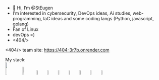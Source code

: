 - 👋 Hi, I’m @StEugen
- I’m interested in cybersecurity, DevOps ideas, Ai studies, web-programming, IaC ideas and some coding langs (Python, javascript, golang)
- Fan of Linux
- devOps =)
- <404/>
 
<404/> team site: https://404-3r7b.onrender.com

My stack: <br>
<img src='https://static.djangoproject.com/img/logos/django-logo-negative.1d528e2cb5fb.png' style='width:10%'>
<img src='https://miro.medium.com/max/438/1*0G5zu7CnXdMT9pGbYUTQLQ.png' style='width:8%'>
<img src='https://upload.wikimedia.org/wikipedia/commons/thumb/2/29/Postgresql_elephant.svg/1200px-Postgresql_elephant.svg.png' style='width:6%'>
<img src='https://images.g2crowd.com/uploads/product/image/large_detail/large_detail_f0b606abb6d19089febc9faeeba5bc05/nodejs-development-services.png' style='width:6%'>
<img src='https://upload.wikimedia.org/wikipedia/commons/thumb/a/a7/React-icon.svg/1200px-React-icon.svg.png' style='width:6%'>
<img src='https://upload.wikimedia.org/wikipedia/commons/thumb/9/91/Electron_Software_Framework_Logo.svg/1200px-Electron_Software_Framework_Logo.svg.png' style='width:6%'>
<img src='https://avatars.githubusercontent.com/u/1507452?s=200&v=4' style='width:6%'>
<img src='https://kubernetes.io/images/favicon.png' style='width:6%' >
<img src='https://www.docker.com/wp-content/uploads/2022/03/vertical-logo-monochromatic.png' style='width:6%'>



<!---
StEugen/StEugen is a ✨ special ✨ repository because its `README.md` (this file) appears on your GitHub profile.
You can click the Preview link to take a look at your changes.
--->

